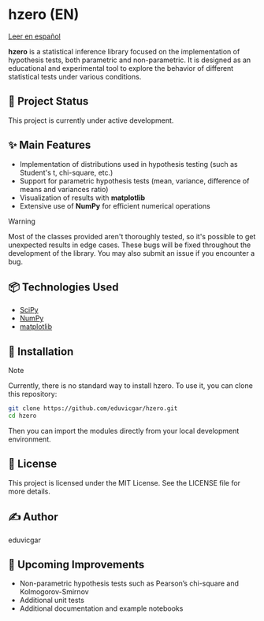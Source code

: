 # hzero (EN)

[Leer en español](docs/README.es.md)

**hzero** is a statistical inference library focused on the implementation of hypothesis tests, both parametric and non-parametric. It is designed as an educational and experimental tool to explore the behavior of different statistical tests under various conditions.

## 🚧 Project Status

This project is currently under active development.

## ✨ Main Features

- Implementation of distributions used in hypothesis testing (such as Student's t, chi-square, etc.)  
- Support for parametric hypothesis tests (mean, variance, difference of means and variances ratio)
- Visualization of results with **matplotlib**  
- Extensive use of **NumPy** for efficient numerical operations  

> [!WARNING]
> Most of the classes provided aren't thoroughly tested, so it's possible to get unexpected results in edge cases.
> These bugs will be fixed throughout the development of the library. You may also submit an issue if you encounter a bug.

## 📦 Technologies Used

- [SciPy](https://scipy.org/)  
- [NumPy](https://numpy.org/)  
- [matplotlib](https://matplotlib.org/)  

## 🔧 Installation

> [!NOTE]  
> Currently, there is no standard way to install hzero. To use it, you can clone this repository:

```bash
git clone https://github.com/eduvicgar/hzero.git  
cd hzero
```

Then you can import the modules directly from your local development environment.

## 📄 License

This project is licensed under the MIT License. See the LICENSE file for more details.

## ✍️ Author

eduvicgar

## 📌 Upcoming Improvements
- Non-parametric hypothesis tests such as Pearson’s chi-square and Kolmogorov-Smirnov  
- Additional unit tests  
- Additional documentation and example notebooks  
